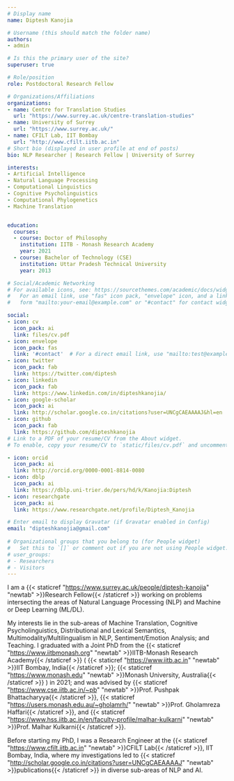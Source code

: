 ```yaml
---
# Display name
name: Diptesh Kanojia

# Username (this should match the folder name)
authors:
- admin

# Is this the primary user of the site?
superuser: true

# Role/position
role: Postdoctoral Research Fellow

# Organizations/Affiliations
organizations:
- name: Centre for Translation Studies
  url: "https://www.surrey.ac.uk/centre-translation-studies"
- name: University of Surrey
  url: "https://www.surrey.ac.uk/"
- name: CFILT Lab, IIT Bombay
  url: "http://www.cfilt.iitb.ac.in"
# Short bio (displayed in user profile at end of posts)
bio: NLP Researcher | Research Fellow | University of Surrey

interests:
- Artificial Intelligence
- Natural Language Processing 
- Computational Linguistics
- Cognitive Psycholinguistics
- Computational Phylogenetics
- Machine Translation


education:
  courses:
  - course: Doctor of Philosophy
    institution: IITB - Monash Research Academy
    year: 2021
  - course: Bachelor of Technology (CSE)
    institution: Uttar Pradesh Technical University
    year: 2013

# Social/Academic Networking
# For available icons, see: https://sourcethemes.com/academic/docs/widgets/#icons
#   For an email link, use "fas" icon pack, "envelope" icon, and a link in the
#   form "mailto:your-email@example.com" or "#contact" for contact widget.

social:
- icon: cv
  icon_pack: ai
  link: files/cv.pdf
- icon: envelope
  icon_pack: fas
  link: '#contact'  # For a direct email link, use "mailto:test@example.org".
- icon: twitter
  icon_pack: fab
  link: https://twitter.com/diptesh
- icon: linkedin
  icon_pack: fab
  link: https://www.linkedin.com/in/dipteshkanojia/
- icon: google-scholar
  icon_pack: ai
  link: http://scholar.google.co.in/citations?user=UNCgCAEAAAAJ&hl=en
- icon: github
  icon_pack: fab
  link: https://github.com/dipteshkanojia
# Link to a PDF of your resume/CV from the About widget.
# To enable, copy your resume/CV to `static/files/cv.pdf` and uncomment the lines below.  

- icon: orcid
  icon_pack: ai
  link: http://orcid.org/0000-0001-8814-0080
- icon: dblp
  icon_pack: ai
  link: https://dblp.uni-trier.de/pers/hd/k/Kanojia:Diptesh
- icon: researchgate
  icon_pack: ai
  link: https://www.researchgate.net/profile/Diptesh_Kanojia

# Enter email to display Gravatar (if Gravatar enabled in Config)
email: "dipteshkanojia@gmail.com"
  
# Organizational groups that you belong to (for People widget)
#   Set this to `[]` or comment out if you are not using People widget.  
# user_groups:
# - Researchers
# - Visitors
---
```

I am a {{< staticref "https://www.surrey.ac.uk/people/diptesh-kanojia" "newtab" >}}Research Fellow{{< /staticref >}} working on problems intersecting the areas of Natural Language Processing (NLP) and Machine or Deep Learning (ML/DL). 

My interests lie in the sub-areas of Machine Translation, Cognitive Psycholinguistics, Distributional and Lexical Semantics, Multimodality/Multilingualism in NLP, Sentiment/Emotion Analysis; and Teaching. I graduated with a Joint PhD from the {{< staticref "https://www.iitbmonash.org" "newtab" >}}IITB-Monash Research Academy{{< /staticref >}} ( {{< staticref "https://www.iitb.ac.in" "newtab" >}}IIT Bombay, India{{< /staticref >}}; {{< staticref "https://www.monash.edu" "newtab" >}}Monash University, Australia{{< /staticref >}} ) in 2021; and was advised by {{< staticref "https://www.cse.iitb.ac.in/~pb" "newtab" >}}Prof. Pushpak Bhattacharyya{{< /staticref >}}, {{< staticref "https://users.monash.edu.au/~gholamrh/" "newtab" >}}Prof. Gholamreza Haffari{{< /staticref >}}, and {{< staticref "https://www.hss.iitb.ac.in/en/faculty-profile/malhar-kulkarni" "newtab" >}}Prof. Malhar Kulkarni{{< /staticref >}}.

Before starting my PhD, I was a Research Engineer at the {{< staticref "https://www.cfilt.iitb.ac.in" "newtab" >}}CFILT Lab{{< /staticref >}}, IIT Bombay, India, where my investigations led to {{< staticref "http://scholar.google.co.in/citations?user=UNCgCAEAAAAJ" "newtab" >}}publications{{< /staticref >}} in diverse sub-areas of NLP and AI.
